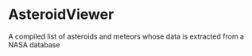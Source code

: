 # AsteroidViewer
A compiled list of asteroids and meteors whose data is extracted from a NASA database
